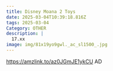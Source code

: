 ```yaml
---
title: Disney Moana 2 Toys
date: 2025-03-04T10:39:18.816Z
tags: 2025-03-04
Category: OTHER
description: |
  17.xx
image: img/81x19yo9gwl._ac_sl1500_.jpg
---
```

https://amzlink.to/az0JGmJE1ykCU
AD